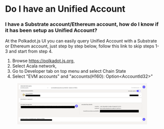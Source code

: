 # Do I have an Unified Account

### I have a Substrate account/Ethereum account, how do I know if it has been setup as Unified Account?

At the Polkadot.js UI you can easily query Unified Account with a Substrate or Ethereum account, just step by step below, follow this link to skip steps 1-3 and start from step 4.

1. Browse https://polkadot.js.org,
2. Select Acala network,&#x20;
3. Go to Developer tab on top menu and select Chain State
4. Select "EVM accounts" and "accounts(H160): Option\<AccountId32>"

<figure><img src="../../.gitbook/assets/Screenshot 2023-09-29 at 12.43.54 PM.png" alt=""><figcaption></figcaption></figure>

